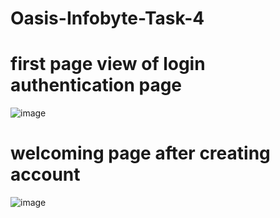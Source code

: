 # Oasis-Infobyte-Task-4
# first page view of login authentication page

![image](https://github.com/user-attachments/assets/e64bab78-0e59-4c38-8742-dcbf608502a0)
# welcoming page after creating account

![image](https://github.com/user-attachments/assets/6a1e4977-0d49-48fb-a37f-af904db62156)
